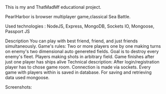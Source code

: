 This is my and ThatMadMf educational project.

PearlHarbor is browser multiplayer game,classical Sea Battle.

Used technologies :
  NodeJS,
  Express,
  MongoDB,
  Sockets IO,
  Mongoose,
  Passport JS
  
Description
  You can play with best friend, friend, and just friends simultaneously.
 Game's rules:
   Two or more players one by one making turns on enemy's two dimensional auto genereted fields. Goal is to destroy every 
enemy's fleet. Players making shots in arbitrary field. Game finishes after just one player has ships alive
  Technical description: 
After login/registration player has to chose game room. Connection is made via sockets. Every game with players within is saved
in database. For saving and retrieving data used mongoose.

Screenshots:

